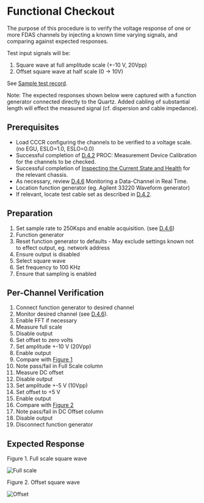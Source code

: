 # Functional Checkout

The purpose of this procedure is to verify the voltage response
of one or more FDAS channels by injecting a known time varying
signals, and comparing against expected responses.

Test input signals will be:

1. Square wave at full amplitude scale (+-10 V, 20Vpp)
2. Offset square wave at half scale (0 -> 10V)

See [Sample test record](sample-function-test-record.csv).

Note: The expected responses shown below were captured with a function generator
      connected directly to the Quartz.
      Added cabling of substantial length will effect the measured signal
      (cf. dispersion and cable impedance).

## Prerequisites

- Load CCCR configuring the channels to be verified to a voltage scale.  (no EGU, ESLO=1.0, ESLO=0.0)
- Successful completion of [D.4.2](D-4-02_PROC_-_Measurement_Device_Calibration.md) PROC: Measurement Device Calibration for the channels to be checked.
- Successful completion of [Inspecting the Current State and Health](D-4-09_PROC_-_Inspecting_the_Current_State_and_Health.md) for the relevant chassis.
- As necessary, review [D.4.6](D-4-06_PROC_-_Monitoring_a_Data-Channel_in_Real_Time.md)
Monitoring a Data-Channel in Real Time.
- Location function generator (eg. Agilent 33220 Waveform generator)
- If relevant, locate test cable set as described in [D.4.2](D-4-02_PROC_-_Measurement_Device_Calibration.md).

## Preparation

1. Set sample rate to 250Ksps and enable acquisition.  (see [D.4.6](D-4-06_PROC_-_Monitoring_a_Data-Channel_in_Real_Time.md))
1. Function generator
  1. Reset function generator to defaults
    - May exclude settings known not to effect output, eg. network address
  1. Ensure output is disabled
  1. Select square wave
 1. Set frequency to 100 KHz
 1. Ensure that sampling is enabled

## Per-Channel Verification

1. Connect function generator to desired channel
1. Monitor desired channel (see [D.4.6](D-4-06_PROC_-_Monitoring_a_Data-Channel_in_Real_Time.md)).
  1. Enable FFT if necessary
1. Measure full scale
  1. Disable output
  1. Set offset to zero volts
  1. Set amplitude +-10 V (20Vpp)
  1. Enable output
  1. Compare with [Figure 1]()
  1. Note pass/fail in Full Scale column
1. Measure DC offset
  1. Disable output
  1. Set amplitude +-5 V (10Vpp)
  1. Set offset to +5 V
  1. Enable output
  1. Compare with [Figure 2]()
  1. Note pass/fail in DC Offset column
1. Disable output
1. Disconnect function generator

## Expected Response

Figure 1. Full scale square wave

![Full scale]()

Figure 2. Offset square wave

![Offset]()
